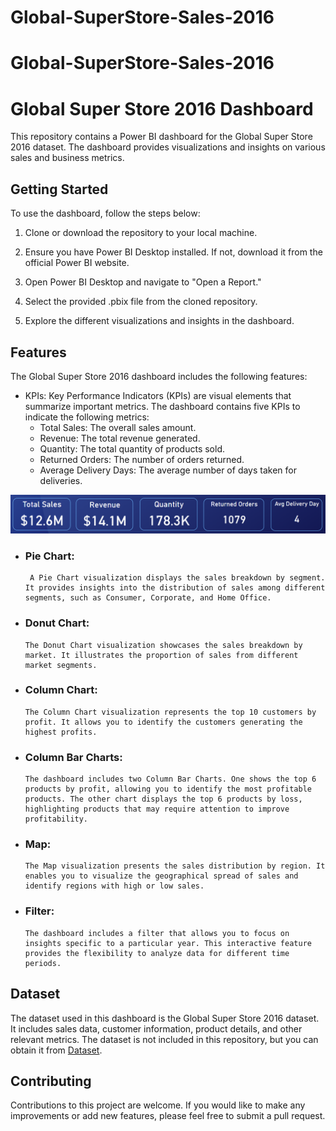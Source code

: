 # Global-SuperStore-Sales-2016

# Global-SuperStore-Sales-2016

# Global Super Store 2016 Dashboard

This repository contains a Power BI dashboard for the Global Super Store 2016 dataset. The dashboard provides visualizations and insights on various sales and business metrics.

## Getting Started

To use the dashboard, follow the steps below:

1. Clone or download the repository to your local machine.

2. Ensure you have Power BI Desktop installed. If not, download it from the official Power BI website.

3. Open Power BI Desktop and navigate to "Open a Report."

4. Select the provided .pbix file from the cloned repository.

5. Explore the different visualizations and insights in the dashboard.

## Features

The Global Super Store 2016 dashboard includes the following features:

- KPIs: Key Performance Indicators (KPIs) are visual elements that summarize important metrics. The dashboard contains five KPIs to indicate the following metrics:
  - Total Sales: The overall sales amount.
  - Revenue: The total revenue generated.
  - Quantity: The total quantity of products sold.
  - Returned Orders: The number of orders returned.
  - Average Delivery Days: The average number of days taken for deliveries.

![Dashboard Screenshot](kpi's.png)

- ### Pie Chart:
       A Pie Chart visualization displays the sales breakdown by segment. It provides insights into the distribution of sales among different segments, such as Consumer, Corporate, and Home Office.

- ### Donut Chart: 
      The Donut Chart visualization showcases the sales breakdown by market. It illustrates the proportion of sales from different market segments.

- ### Column Chart:
      The Column Chart visualization represents the top 10 customers by profit. It allows you to identify the customers generating the highest profits.

- ### Column Bar Charts: 
      The dashboard includes two Column Bar Charts. One shows the top 6 products by profit, allowing you to identify the most profitable products. The other chart displays the top 6 products by loss, highlighting products that may require attention to improve profitability.

- ### Map: 
      The Map visualization presents the sales distribution by region. It enables you to visualize the geographical spread of sales and identify regions with high or low sales.

- ### Filter: 
      The dashboard includes a filter that allows you to focus on insights specific to a particular year. This interactive feature provides the flexibility to analyze data for different time periods.

## Dataset

The dataset used in this dashboard is the Global Super Store 2016 dataset. It includes sales data, customer information, product details, and other relevant metrics. The dataset is not included in this repository, but you can obtain it from [Dataset](https://www.youtube.com/redirect?event=video_description&redir_token=QUFFLUhqbU80b0pyQzdpRlFmRWNwenhLYS05Tm51RUFFd3xBQ3Jtc0ttMThBb0VMTnNDRXpSeG9YSE1uNXJuWUdNX0ptOFN4ckdBdmlPZ0dSWTVKUjBKdGV5Y1NfU1k3RXMySEdUazlZb05UUTFMTnpDVHF4Z05feUlXUHZYZXd4cUp6RjUyZ3BrekJ6V1FVT2xkREs0NXNjMA&q=https%3A%2F%2Fpowerbidocs.com%2Fwp-content%2Fuploads%2F2021%2F01%2Fglobal_superstore_2016.xlsx&v=et8tAUTwcvY).

## Contributing

Contributions to this project are welcome. If you would like to make any improvements or add new features, please feel free to submit a pull request.

